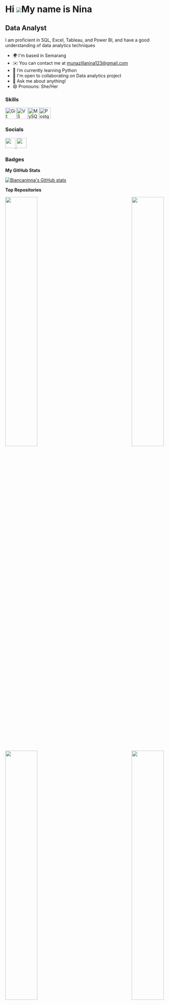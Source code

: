 Hi ![](https://user-images.githubusercontent.com/18350557/176309783-0785949b-9127-417c-8b55-ab5a4333674e.gif)My name is Nina
============================================================================================================================

Data Analyst
------------

I am proficient in SQL, Excel, Tableau, and Power BI, and have a good understanding of data analytics techniques

* 🌍  I'm based in Semarang
* ✉️  You can contact me at [munazillanina123@gmail.com](mailto:munazillanina123@gmail.com)
* 🌱 I’m currently learning Python
* 🤝  I'm open to collaborating on Data analytics project
* 💬 Ask me about anything!
* 😄 Pronouns: She/Her

### Skills

<p align="left">
<a href="https://git-scm.com/" target="_blank" rel="noreferrer"><img src="https://raw.githubusercontent.com/danielcranney/readme-generator/main/public/icons/skills/git-colored.svg" width="36" height="36" alt="Git" /></a><a href="https://code.visualstudio.com/" target="_blank" rel="noreferrer"><img src="https://raw.githubusercontent.com/danielcranney/readme-generator/main/public/icons/skills/visualstudiocode.svg" width="36" height="36" alt="VS Code" /></a><a href="https://www.mysql.com/" target="_blank" rel="noreferrer"><img src="https://raw.githubusercontent.com/danielcranney/readme-generator/main/public/icons/skills/mysql-colored.svg" width="36" height="36" alt="MySQL" /></a><a href="https://www.postgresql.org/" target="_blank" rel="noreferrer"><img src="https://raw.githubusercontent.com/danielcranney/readme-generator/main/public/icons/skills/postgresql-colored.svg" width="36" height="36" alt="PostgreSQL" /></a>
</p>

### Socials

<p align="left"> <a href="https://www.github.com/Biancaninna" target="_blank" rel="noreferrer"> <picture> <source media="(prefers-color-scheme: dark)" srcset="https://raw.githubusercontent.com/danielcranney/readme-generator/main/public/icons/socials/github-dark.svg" /> <source media="(prefers-color-scheme: light)" srcset="https://raw.githubusercontent.com/danielcranney/readme-generator/main/public/icons/socials/github.svg" /> <img src="https://raw.githubusercontent.com/danielcranney/readme-generator/main/public/icons/socials/github.svg" width="32" height="32" /> </picture> </a> <a href="https://www.linkedin.com/in/ninamunazilla" target="_blank" rel="noreferrer"> <picture> <source media="(prefers-color-scheme: dark)" srcset="https://raw.githubusercontent.com/danielcranney/readme-generator/main/public/icons/socials/linkedin-dark.svg" /> <source media="(prefers-color-scheme: light)" srcset="https://raw.githubusercontent.com/danielcranney/readme-generator/main/public/icons/socials/linkedin.svg" /> <img src="https://raw.githubusercontent.com/danielcranney/readme-generator/main/public/icons/socials/linkedin.svg" width="32" height="32" /> </picture> </a></p>

### Badges

<b>My GitHub Stats</b>

<a href="http://www.github.com/Biancaninna"><img src="https://github-readme-stats.vercel.app/api?username=Biancaninna&show_icons=true&hide=stars,&count_private=true&title_color=0891b2&text_color=ffffff&icon_color=0891b2&bg_color=1c1917&hide_border=true&show_icons=true" alt="Biancaninna's GitHub stats" /></a>

<b>Top Repositories</b>

<div width="100%" align="center"><a href="https://github.com/Biancaninna/Electric-Vehicles-Data-Analysis-Tableau-Dashboard" align="left"><img align="left" width="45%" src="https://github-readme-stats.vercel.app/api/pin/?username=Biancaninna&repo=Electric-Vehicles-Data-Analysis-Tableau-Dashboard&title_color=0891b2&text_color=ffffff&icon_color=0891b2&bg_color=1c1917&hide_border=true&locale=en" /></a><a href="https://github.com/Biancaninna/Adidas-Sales--by-Region-Overview-Analysis-Power-BI-Dashboard" align="right"><img align="right" width="45%" src="https://github-readme-stats.vercel.app/api/pin/?username=Biancaninna&repo=Adidas-Sales--by-Region-Overview-Analysis-Power-BI-Dashboard&title_color=0891b2&text_color=ffffff&icon_color=0891b2&bg_color=1c1917&hide_border=true&locale=en" /></a></div><br /><br /><br /><br /><br /><br /><br />

<br /><br /><br /><br /><br />

<div width="100%" align="center"><a href="https://github.com/Biancaninna/Walmart-Sales-Overview-Analysis-Power-BI-Dashboard" align="left"><img align="left" width="45%" src="https://github-readme-stats.vercel.app/api/pin/?username=Biancaninna&repo=Walmart-Sales-Overview-Analysis-Power-BI-Dashboard&title_color=0891b2&text_color=ffffff&icon_color=0891b2&bg_color=1c1917&hide_border=true&locale=en" /></a><a href="https://github.com/Biancaninna/UrbanMart-Sales-by-Region-Excel-Dashboard-Version-2" align="right"><img align="right" width="45%" src="https://github-readme-stats.vercel.app/api/pin/?username=Biancaninna&repo=UrbanMart-Sales-by-Region-Excel-Dashboard-Version-2&title_color=0891b2&text_color=ffffff&icon_color=0891b2&bg_color=1c1917&hide_border=true&locale=en" /></a></div>
